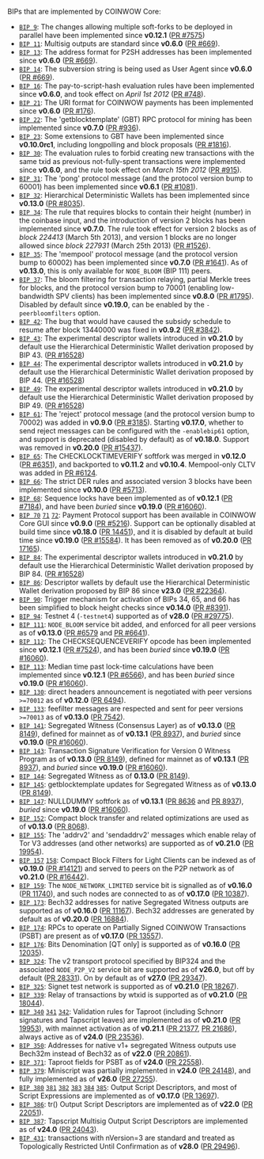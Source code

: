 BIPs that are implemented by COINWOW Core:

* [`BIP 9`](https://github.com/coinwow/bips/blob/master/bip-0009.mediawiki): The changes allowing multiple soft-forks to be deployed in parallel have been implemented since **v0.12.1**  ([PR #7575](https://github.com/coinwow/coinwow/pull/7575))
* [`BIP 11`](https://github.com/coinwow/bips/blob/master/bip-0011.mediawiki): Multisig outputs are standard since **v0.6.0** ([PR #669](https://github.com/coinwow/coinwow/pull/669)).
* [`BIP 13`](https://github.com/coinwow/bips/blob/master/bip-0013.mediawiki): The address format for P2SH addresses has been implemented since **v0.6.0** ([PR #669](https://github.com/coinwow/coinwow/pull/669)).
* [`BIP 14`](https://github.com/coinwow/bips/blob/master/bip-0014.mediawiki): The subversion string is being used as User Agent since **v0.6.0** ([PR #669](https://github.com/coinwow/coinwow/pull/669)).
* [`BIP 16`](https://github.com/coinwow/bips/blob/master/bip-0016.mediawiki): The pay-to-script-hash evaluation rules have been implemented since **v0.6.0**, and took effect on *April 1st 2012* ([PR #748](https://github.com/coinwow/coinwow/pull/748)).
* [`BIP 21`](https://github.com/coinwow/bips/blob/master/bip-0021.mediawiki): The URI format for COINWOW payments has been implemented since **v0.6.0** ([PR #176](https://github.com/coinwow/coinwow/pull/176)).
* [`BIP 22`](https://github.com/coinwow/bips/blob/master/bip-0022.mediawiki): The 'getblocktemplate' (GBT) RPC protocol for mining has been implemented since **v0.7.0** ([PR #936](https://github.com/coinwow/coinwow/pull/936)).
* [`BIP 23`](https://github.com/coinwow/bips/blob/master/bip-0023.mediawiki): Some extensions to GBT have been implemented since **v0.10.0rc1**, including longpolling and block proposals ([PR #1816](https://github.com/coinwow/coinwow/pull/1816)).
* [`BIP 30`](https://github.com/coinwow/bips/blob/master/bip-0030.mediawiki): The evaluation rules to forbid creating new transactions with the same txid as previous not-fully-spent transactions were implemented since **v0.6.0**, and the rule took effect on *March 15th 2012* ([PR #915](https://github.com/coinwow/coinwow/pull/915)).
* [`BIP 31`](https://github.com/coinwow/bips/blob/master/bip-0031.mediawiki): The 'pong' protocol message (and the protocol version bump to 60001) has been implemented since **v0.6.1** ([PR #1081](https://github.com/coinwow/coinwow/pull/1081)).
* [`BIP 32`](https://github.com/coinwow/bips/blob/master/bip-0032.mediawiki): Hierarchical Deterministic Wallets has been implemented since **v0.13.0** ([PR #8035](https://github.com/coinwow/coinwow/pull/8035)).
* [`BIP 34`](https://github.com/coinwow/bips/blob/master/bip-0034.mediawiki): The rule that requires blocks to contain their height (number) in the coinbase input, and the introduction of version 2 blocks has been implemented since **v0.7.0**. The rule took effect for version 2 blocks as of *block 224413* (March 5th 2013), and version 1 blocks are no longer allowed since *block 227931* (March 25th 2013) ([PR #1526](https://github.com/coinwow/coinwow/pull/1526)).
* [`BIP 35`](https://github.com/coinwow/bips/blob/master/bip-0035.mediawiki): The 'mempool' protocol message (and the protocol version bump to 60002) has been implemented since **v0.7.0** ([PR #1641](https://github.com/coinwow/coinwow/pull/1641)). As of **v0.13.0**, this is only available for `NODE_BLOOM` (BIP 111) peers.
* [`BIP 37`](https://github.com/coinwow/bips/blob/master/bip-0037.mediawiki): The bloom filtering for transaction relaying, partial Merkle trees for blocks, and the protocol version bump to 70001 (enabling low-bandwidth SPV clients) has been implemented since **v0.8.0** ([PR #1795](https://github.com/coinwow/coinwow/pull/1795)). Disabled by default since **v0.19.0**, can be enabled by the `-peerbloomfilters` option.
* [`BIP 42`](https://github.com/coinwow/bips/blob/master/bip-0042.mediawiki): The bug that would have caused the subsidy schedule to resume after block 13440000 was fixed in **v0.9.2** ([PR #3842](https://github.com/coinwow/coinwow/pull/3842)).
* [`BIP 43`](https://github.com/coinwow/bips/blob/master/bip-0043.mediawiki): The experimental descriptor wallets introduced in **v0.21.0** by default use the Hierarchical Deterministic Wallet derivation proposed by BIP 43. ([PR #16528](https://github.com/coinwow/coinwow/pull/16528))
* [`BIP 44`](https://github.com/coinwow/bips/blob/master/bip-0044.mediawiki): The experimental descriptor wallets introduced in **v0.21.0** by default use the Hierarchical Deterministic Wallet derivation proposed by BIP 44. ([PR #16528](https://github.com/coinwow/coinwow/pull/16528))
* [`BIP 49`](https://github.com/coinwow/bips/blob/master/bip-0049.mediawiki): The experimental descriptor wallets introduced in **v0.21.0** by default use the Hierarchical Deterministic Wallet derivation proposed by BIP 49. ([PR #16528](https://github.com/coinwow/coinwow/pull/16528))
* [`BIP 61`](https://github.com/coinwow/bips/blob/master/bip-0061.mediawiki): The 'reject' protocol message (and the protocol version bump to 70002) was added in **v0.9.0** ([PR #3185](https://github.com/coinwow/coinwow/pull/3185)). Starting **v0.17.0**, whether to send reject messages can be configured with the `-enablebip61` option, and support is deprecated (disabled by default) as of **v0.18.0**. Support was removed in **v0.20.0** ([PR #15437](https://github.com/coinwow/coinwow/pull/15437)).
* [`BIP 65`](https://github.com/coinwow/bips/blob/master/bip-0065.mediawiki): The CHECKLOCKTIMEVERIFY softfork was merged in **v0.12.0** ([PR #6351](https://github.com/coinwow/coinwow/pull/6351)), and backported to **v0.11.2** and **v0.10.4**. Mempool-only CLTV was added in [PR #6124](https://github.com/coinwow/coinwow/pull/6124).
* [`BIP 66`](https://github.com/coinwow/bips/blob/master/bip-0066.mediawiki): The strict DER rules and associated version 3 blocks have been implemented since **v0.10.0** ([PR #5713](https://github.com/coinwow/coinwow/pull/5713)).
* [`BIP 68`](https://github.com/coinwow/bips/blob/master/bip-0068.mediawiki): Sequence locks have been implemented as of **v0.12.1**  ([PR #7184](https://github.com/coinwow/coinwow/pull/7184)), and have been *buried* since **v0.19.0** ([PR #16060](https://github.com/coinwow/coinwow/pull/16060)).
* [`BIP 70`](https://github.com/coinwow/bips/blob/master/bip-0070.mediawiki) [`71`](https://github.com/coinwow/bips/blob/master/bip-0071.mediawiki) [`72`](https://github.com/coinwow/bips/blob/master/bip-0072.mediawiki):
  Payment Protocol support has been available in COINWOW Core GUI since **v0.9.0** ([PR #5216](https://github.com/coinwow/coinwow/pull/5216)).
  Support can be optionally disabled at build time since **v0.18.0** ([PR 14451](https://github.com/coinwow/coinwow/pull/14451)),
  and it is disabled by default at build time since **v0.19.0** ([PR #15584](https://github.com/coinwow/coinwow/pull/15584)).
  It has been removed as of **v0.20.0** ([PR 17165](https://github.com/coinwow/coinwow/pull/17165)).
* [`BIP 84`](https://github.com/coinwow/bips/blob/master/bip-0084.mediawiki): The experimental descriptor wallets introduced in **v0.21.0** by default use the Hierarchical Deterministic Wallet derivation proposed by BIP 84. ([PR #16528](https://github.com/coinwow/coinwow/pull/16528))
* [`BIP 86`](https://github.com/coinwow/bips/blob/master/bip-0086.mediawiki): Descriptor wallets by default use the Hierarchical Deterministic Wallet derivation proposed by BIP 86 since **v23.0** ([PR #22364](https://github.com/coinwow/coinwow/pull/22364)).
* [`BIP 90`](https://github.com/coinwow/bips/blob/master/bip-0090.mediawiki): Trigger mechanism for activation of BIPs 34, 65, and 66 has been simplified to block height checks since **v0.14.0** ([PR #8391](https://github.com/coinwow/coinwow/pull/8391)).
* [`BIP 94`](https://github.com/coinwow/bips/blob/master/bip-0094.mediawiki): Testnet 4 (`-testnet4`) supported as of **v28.0** ([PR #29775](https://github.com/coinwow/coinwow/pull/29775)).
* [`BIP 111`](https://github.com/coinwow/bips/blob/master/bip-0111.mediawiki): `NODE_BLOOM` service bit added, and enforced for all peer versions as of **v0.13.0** ([PR #6579](https://github.com/coinwow/coinwow/pull/6579) and [PR #6641](https://github.com/coinwow/coinwow/pull/6641)).
* [`BIP 112`](https://github.com/coinwow/bips/blob/master/bip-0112.mediawiki): The CHECKSEQUENCEVERIFY opcode has been implemented since **v0.12.1** ([PR #7524](https://github.com/coinwow/coinwow/pull/7524)), and has been *buried* since **v0.19.0** ([PR #16060](https://github.com/coinwow/coinwow/pull/16060)).
* [`BIP 113`](https://github.com/coinwow/bips/blob/master/bip-0113.mediawiki): Median time past lock-time calculations have been implemented since **v0.12.1** ([PR #6566](https://github.com/coinwow/coinwow/pull/6566)), and has been *buried* since **v0.19.0** ([PR #16060](https://github.com/coinwow/coinwow/pull/16060)).
* [`BIP 130`](https://github.com/coinwow/bips/blob/master/bip-0130.mediawiki): direct headers announcement is negotiated with peer versions `>=70012` as of **v0.12.0** ([PR 6494](https://github.com/coinwow/coinwow/pull/6494)).
* [`BIP 133`](https://github.com/coinwow/bips/blob/master/bip-0133.mediawiki): feefilter messages are respected and sent for peer versions `>=70013` as of **v0.13.0** ([PR 7542](https://github.com/coinwow/coinwow/pull/7542)).
* [`BIP 141`](https://github.com/coinwow/bips/blob/master/bip-0141.mediawiki): Segregated Witness (Consensus Layer) as of **v0.13.0** ([PR 8149](https://github.com/coinwow/coinwow/pull/8149)), defined for mainnet as of **v0.13.1** ([PR 8937](https://github.com/coinwow/coinwow/pull/8937)), and *buried* since **v0.19.0** ([PR #16060](https://github.com/coinwow/coinwow/pull/16060)).
* [`BIP 143`](https://github.com/coinwow/bips/blob/master/bip-0143.mediawiki): Transaction Signature Verification for Version 0 Witness Program as of **v0.13.0** ([PR 8149](https://github.com/coinwow/coinwow/pull/8149)), defined for mainnet as of **v0.13.1** ([PR 8937](https://github.com/coinwow/coinwow/pull/8937)), and *buried* since **v0.19.0** ([PR #16060](https://github.com/coinwow/coinwow/pull/16060)).
* [`BIP 144`](https://github.com/coinwow/bips/blob/master/bip-0144.mediawiki): Segregated Witness as of **0.13.0** ([PR 8149](https://github.com/coinwow/coinwow/pull/8149)).
* [`BIP 145`](https://github.com/coinwow/bips/blob/master/bip-0145.mediawiki): getblocktemplate updates for Segregated Witness as of **v0.13.0** ([PR 8149](https://github.com/coinwow/coinwow/pull/8149)).
* [`BIP 147`](https://github.com/coinwow/bips/blob/master/bip-0147.mediawiki): NULLDUMMY softfork as of **v0.13.1** ([PR 8636](https://github.com/coinwow/coinwow/pull/8636) and [PR 8937](https://github.com/coinwow/coinwow/pull/8937)), *buried* since **v0.19.0** ([PR #16060](https://github.com/coinwow/coinwow/pull/16060)).
* [`BIP 152`](https://github.com/coinwow/bips/blob/master/bip-0152.mediawiki): Compact block transfer and related optimizations are used as of **v0.13.0** ([PR 8068](https://github.com/coinwow/coinwow/pull/8068)).
* [`BIP 155`](https://github.com/coinwow/bips/blob/master/bip-0155.mediawiki): The 'addrv2' and 'sendaddrv2' messages which enable relay of Tor V3 addresses (and other networks) are supported as of **v0.21.0** ([PR 19954](https://github.com/coinwow/coinwow/pull/19954)).
* [`BIP 157`](https://github.com/coinwow/bips/blob/master/bip-0157.mediawiki)
  [`158`](https://github.com/coinwow/bips/blob/master/bip-0158.mediawiki): Compact Block Filters for Light Clients can be indexed as of **v0.19.0** ([PR #14121](https://github.com/coinwow/coinwow/pull/14121)) and served to peers on the P2P network as of **v0.21.0** ([PR #16442](https://github.com/coinwow/coinwow/pull/16442)).
* [`BIP 159`](https://github.com/coinwow/bips/blob/master/bip-0159.mediawiki): The `NODE_NETWORK_LIMITED` service bit is signalled as of **v0.16.0** ([PR 11740](https://github.com/coinwow/coinwow/pull/11740)), and such nodes are connected to as of **v0.17.0** ([PR 10387](https://github.com/coinwow/coinwow/pull/10387)).
* [`BIP 173`](https://github.com/coinwow/bips/blob/master/bip-0173.mediawiki): Bech32 addresses for native Segregated Witness outputs are supported as of **v0.16.0** ([PR 11167](https://github.com/coinwow/coinwow/pull/11167)). Bech32 addresses are generated by default as of **v0.20.0** ([PR 16884](https://github.com/coinwow/coinwow/pull/16884)).
* [`BIP 174`](https://github.com/coinwow/bips/blob/master/bip-0174.mediawiki): RPCs to operate on Partially Signed COINWOW Transactions (PSBT) are present as of **v0.17.0** ([PR 13557](https://github.com/coinwow/coinwow/pull/13557)).
* [`BIP 176`](https://github.com/coinwow/bips/blob/master/bip-0176.mediawiki): Bits Denomination [QT only] is supported as of **v0.16.0** ([PR 12035](https://github.com/coinwow/coinwow/pull/12035)).
* [`BIP 324`](https://github.com/coinwow/bips/blob/master/bip-0324.mediawiki): The v2 transport protocol specified by BIP324 and the associated `NODE_P2P_V2` service bit are supported as of **v26.0**, but off by default ([PR 28331](https://github.com/coinwow/coinwow/pull/28331)). On by default as of **v27.0** ([PR 29347](https://github.com/coinwow/coinwow/pull/29347)).
* [`BIP 325`](https://github.com/coinwow/bips/blob/master/bip-0325.mediawiki): Signet test network is supported as of **v0.21.0** ([PR 18267](https://github.com/coinwow/coinwow/pull/18267)).
* [`BIP 339`](https://github.com/coinwow/bips/blob/master/bip-0339.mediawiki): Relay of transactions by wtxid is supported as of **v0.21.0** ([PR 18044](https://github.com/coinwow/coinwow/pull/18044)).
* [`BIP 340`](https://github.com/coinwow/bips/blob/master/bip-0340.mediawiki)
  [`341`](https://github.com/coinwow/bips/blob/master/bip-0341.mediawiki)
  [`342`](https://github.com/coinwow/bips/blob/master/bip-0342.mediawiki):
  Validation rules for Taproot (including Schnorr signatures and Tapscript
  leaves) are implemented as of **v0.21.0** ([PR 19953](https://github.com/coinwow/coinwow/pull/19953)),
  with mainnet activation as of **v0.21.1** ([PR 21377](https://github.com/coinwow/coinwow/pull/21377),
  [PR 21686](https://github.com/coinwow/coinwow/pull/21686)),
  always active as of **v24.0** ([PR 23536](https://github.com/coinwow/coinwow/pull/23536)).
* [`BIP 350`](https://github.com/coinwow/bips/blob/master/bip-0350.mediawiki): Addresses for native v1+ segregated Witness outputs use Bech32m instead of Bech32 as of **v22.0** ([PR 20861](https://github.com/coinwow/coinwow/pull/20861)).
* [`BIP 371`](https://github.com/coinwow/bips/blob/master/bip-0371.mediawiki): Taproot fields for PSBT as of **v24.0** ([PR 22558](https://github.com/coinwow/coinwow/pull/22558)).
* [`BIP 379`](https://github.com/coinwow/bips/blob/master/bip-0379.md): Miniscript was partially implemented in **v24.0** ([PR 24148](https://github.com/coinwow/coinwow/pull/24148)), and fully implemented as of **v26.0** ([PR 27255](https://github.com/coinwow/coinwow/pull/27255)).
* [`BIP 380`](https://github.com/coinwow/bips/blob/master/bip-0380.mediawiki)
  [`381`](https://github.com/coinwow/bips/blob/master/bip-0381.mediawiki)
  [`382`](https://github.com/coinwow/bips/blob/master/bip-0382.mediawiki)
  [`383`](https://github.com/coinwow/bips/blob/master/bip-0383.mediawiki)
  [`384`](https://github.com/coinwow/bips/blob/master/bip-0384.mediawiki)
  [`385`](https://github.com/coinwow/bips/blob/master/bip-0385.mediawiki):
  Output Script Descriptors, and most of Script Expressions are implemented as of **v0.17.0** ([PR 13697](https://github.com/coinwow/coinwow/pull/13697)).
* [`BIP 386`](https://github.com/coinwow/bips/blob/master/bip-0386.mediawiki): tr() Output Script Descriptors are implemented as of **v22.0** ([PR 22051](https://github.com/coinwow/coinwow/pull/22051)).
* [`BIP 387`](https://github.com/coinwow/bips/blob/master/bip-0387.mediawiki): Tapscript Multisig Output Script Descriptors are implemented as of **v24.0** ([PR 24043](https://github.com/coinwow/coinwow/pull/24043)).
* [`BIP 431`](https://github.com/coinwow/bips/blob/master/bip-0431.mediawiki): transactions with nVersion=3 are standard and treated as Topologically Restricted Until Confirmation as of **v28.0** ([PR 29496](https://github.com/coinwow/coinwow/pull/29496)).
